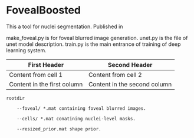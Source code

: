# FovealBoosted

This a tool for nuclei segmentation. Published in 

make_foveal.py is for foveal blurred image generation.
unet.py is the file of unet model description.
train.py is the main entrance of training of deep learning system.

First Header | Second Header
------------ | -------------
Content from cell 1 | Content from cell 2
Content in the first column | Content in the second column

	rootdir

		--foveal/ *.mat containing foveal blurred images.

		--cells/ *.mat conatining nuclei-level masks.

		--resized_prior.mat shape prior.
  
